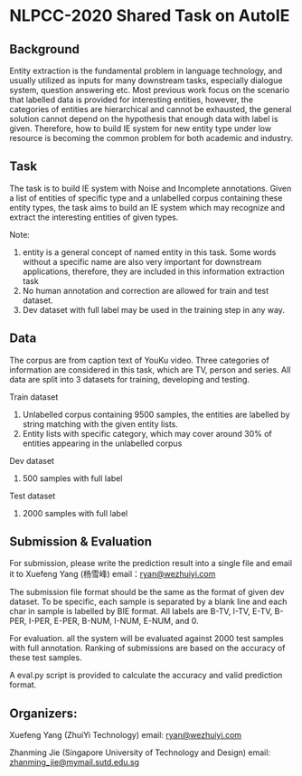 
# NLPCC-2020 Shared Task on AutoIE

                                                                  


## Background

Entity extraction is the fundamental problem in language technology, and usually utilized as inputs for many downstream tasks, especially dialogue system, question answering etc. Most previous work focus on the scenario that labelled data is provided for interesting entities, however, the categories of entities are hierarchical and cannot be exhausted, the general solution cannot depend on the hypothesis that enough data with label is given. Therefore, how to build IE system for new entity type under low resource is becoming the common problem for both academic and industry.        

## Task

The task is to build IE system with Noise and Incomplete annotations. Given a list of entities of specific type and a unlabelled corpus containing these entity types, the task aims to build an IE system which may recognize and extract the interesting entities of given types. 

Note:  
1.	entity is a general concept of named entity in this task. Some words without a specific name are also very important for downstream applications, therefore, they are included in this  information extraction task  
2.	No human annotation and correction are allowed for train and test dataset. 
3.	Dev dataset with full label may be used in the training step in any way.

## Data

The corpus are from caption text of YouKu video. Three categories of information are considered in this task, which are TV, person and series. All data are split into 3 datasets for training, developing and testing.

Train dataset
1. Unlabelled corpus containing 9500 samples, the entities are labelled by string matching with the given entity lists.
2. Entity lists with specific category, which may cover around 30% of entities appearing in the unlabelled corpus 

Dev dataset
1. 500 samples with full label
 
Test dataset
1. 2000 samples with full label

## Submission & Evaluation

For submission, please write the prediction result into a single file and email it to Xuefeng Yang (杨雪峰) email：ryan@wezhuiyi.com

The submission file  format should be the same as the format of given dev dataset. To be specific, each sample is separated by a blank line and each char in sample is labelled by BIE format. All labels are B-TV, I-TV, E-TV, B-PER, I-PER, E-PER, B-NUM, I-NUM, E-NUM, and 0. 

For evaluation. all the system will be evaluated against 2000 test samples with full annotation. Ranking of submissions are based on the accuracy of these test samples.  

A eval.py script is provided to calculate the accuracy and valid prediction format. 

## Organizers: 

Xuefeng Yang (ZhuiYi Technology)
email: ryan@wezhuiyi.com

Zhanming Jie (Singapore University of Technology and Design) 
email: zhanming_jie@mymail.sutd.edu.sg
